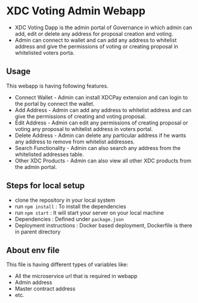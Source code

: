 # XDC Voting Admin Webapp

- XDC Voting Dapp is the admin portal of Governance in which admin can add, edit or delete any address for proposal creation and voting.
- Admin can connect to wallet and can add any address to whitelist address and give the permissions of voting or creating proposal in whitelisted voters porta.

## Usage

This webapp is having following features.

- Connect Wallet - Admin can install XDCPay extension and can login to the portal by connect the wallet.
- Add Address - Admin can add any address to whitelist address and can give the permissions of creating and voting proposal.
- Edit Address - Admin can edit any permissions of creating proposal or voting any proposal to whitelist address in voters portal.
- Delete Address - Admin can delete any particular address if he wants any address to remove from whitelist addresses.
- Search Functionality - Admin can also search any address from the whitelisted addresses table.
- Other XDC Products - Admin can also view all other XDC products from the admin portal.

## Steps for local setup

- clone the repository in your local system
- run `npm install` : To install the dependencies
- run `npm start` : It will start your server on your local machine
- Dependencies : Defined under `package.json`
- Deployment instructions : Docker based deployment, Dockerfile is there in parent directory

## About env file

This file is having different types of variables like:

- All the microservice url that is required in webapp
- Admin address
- Master contract address
- etc.
